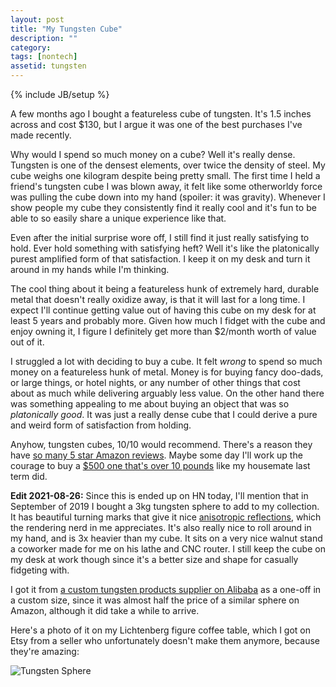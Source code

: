 ```yaml
---
layout: post
title: "My Tungsten Cube"
description: ""
category:
tags: [nontech]
assetid: tungsten
---
```

{% include JB/setup %}

A few months ago I bought a featureless cube of tungsten. It's 1.5 inches across and cost $130, but I argue it was one of the best purchases I've made recently.

Why would I spend so much money on a cube? Well it's really dense. Tungsten is one of the densest elements, over twice the density of steel. My cube weighs one kilogram despite being pretty small. The first time I held a friend's tungsten cube I was blown away, it felt like some otherworldy force was pulling the cube down into my hand (spoiler: it was gravity). Whenever I show people my cube they consistently find it really cool and it's fun to be able to so easily share a unique experience like that.

Even after the initial surprise wore off, I still find it just really satisfying to hold. Ever hold something with satisfying heft? Well it's like the platonically purest amplified form of that satisfaction. I keep it on my desk and turn it around in my hands while I'm thinking.

The cool thing about it being a featureless hunk of extremely hard, durable metal that doesn't really oxidize away, is that it will last for a long time. I expect I'll continue getting value out of having this cube on my desk for at least 5 years and probably more. Given how much I fidget with the cube and enjoy owning it, I figure I definitely get more than $2/month worth of value out of it.

I struggled a lot with deciding to buy a cube. It felt _wrong_ to spend so much money on a featureless hunk of metal. Money is for buying fancy doo-dads, or large things, or hotel nights, or any number of other things that cost about as much while delivering arguably less value. On the other hand there was something appealing to me about buying an object that was so _platonically good_. It was just a really dense cube that I could derive a pure and weird form of satisfaction from holding.

Anyhow, tungsten cubes, 10/10 would recommend. There's a reason they have [so many 5 star Amazon reviews](https://www.amazon.com/Tungsten-Cube-1-5-One-Kilo/dp/B00XZBIJLS/). Maybe some day I'll work up the courage to buy a [$500 one that's over 10 pounds](https://www.amazon.com/dp/B01N23DISF/) like my housemate last term did.

**Edit 2021-08-26:** Since this is ended up on HN today, I'll mention that in September of 2019 I bought a 3kg tungsten sphere to add to my collection. It has beautiful turning marks that give it nice [anisotropic reflections](http://www.neilblevins.com/art_lessons/aniso_ref_real_world/aniso_ref_real_world.htm), which the rendering nerd in me appreciates. It's also really nice to roll around in my hand, and is 3x heavier than my cube. It sits on a very nice walnut stand a coworker made for me on his lathe and CNC router. I still keep the cube on my desk at work though since it's a better size and shape for casually fidgeting with.

I got it from [a custom tungsten products supplier on Alibaba](https://www.alibaba.com/product-detail/metal-shot-tss-tungsten-beads-4mm_62407649356.html) as a one-off in a custom size, since it was almost half the price of a similar sphere on Amazon, although it did take a while to arrive.

Here's a photo of it on my Lichtenberg figure coffee table, which I got on Etsy from a seller who unfortunately doesn't make them anymore, because they're amazing:

![Tungsten Sphere]({{PAGE_ASSETS}}/tungsten_sphere.jpeg)
